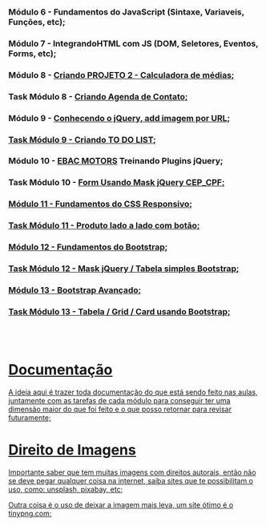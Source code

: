 <h3>Módulo 6 - Fundamentos do JavaScript (Sintaxe, Variaveis, Funções, etc);</h3>
<h3>Módulo 7 - IntegrandoHTML com JS (DOM, Seletores, Eventos, Forms, etc);</h3>
<h3>Módulo 8 - <a href="https://brunot-projeto-calculadora-medias.vercel.app/">Criando PROJETO 2 - Calculadora de médias;</a></h3>
<h3>Task Módulo 8 - <a href="https://brunotask-projeto2-tarefa-ebac.vercel.app/">Criando Agenda de Contato;</a></h3>
<h3>Módulo 9 - <a href="https://brunovini-jquery-galeria-fotos.vercel.app/">Conhecendo o jQuery, add imagem por URL;</h3>
<h3>Task Módulo 9 - <a href="https://brunovini-exercicio-jquery.vercel.app/">Criando TO DO LIST;</a></h3>
<h3>Módulo 10 - <a href="https://ebac-motors-projeto-gx581mqlv-brunotesser.vercel.app/"> EBAC MOTORS</a> Treinando Plugins jQuery;</h3>
<h3>Task Módulo 10 - <a href="https://brunot-mask-cpf-5pwj8lnp8-brunotesser.vercel.app/"> Form Usando Mask jQuery CEP_CPF; </h3>
<h3> Módulo 11 - Fundamentos do CSS Responsivo; </h3>
<h3> Task Módulo 11 - <a href="https://brunot-task-modulo11-2ldcd6tvq-brunotesser.vercel.app/"> Produto lado a lado com botão; </h3>
<h3> Módulo 12 - Fundamentos do Bootstrap; </h3>
<h3> Task Módulo 12 - <a href="https://bruno-task-mod12.vercel.app/"> Mask jQuery / Tabela simples Bootstrap; </h3>
<h3> Módulo 13 - Bootstrap Avançado; </h3>
<h3> Task Módulo 13 - <a href="https://brunot-task-bootstrap.vercel.app/"> Tabela / Grid / Card usando Bootstrap; </h3>





<br> <br>
<h1> Documentação </h1>
<p> A ideia aqui é trazer toda documentação do que está sendo feito nas aulas, juntamente com as tarefas de cada módulo para conseguir ter uma dimensão maior do que foi feito e o que posso retornar para revisar futuramente; </p> 

<h1> Direito de Imagens </h1>
<p> Importante saber que tem muitas imagens com direitos autorais, então não se deve pegar qualquer coisa na internet, saiba sites que te possibilitam o uso, como: unsplash, pixabay, etc; </p>
<p> Outra coisa é o uso de deixar a imagem mais leva, um site ótimo é o tinypng.com; </p>